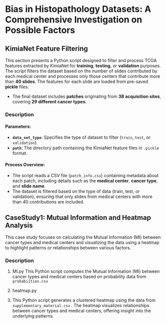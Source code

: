 # **Bias in Histopathology Datasets: A Comprehensive Investigation on Possible Factors**

## **KimiaNet Feature Filtering**

This section presents a Python script designed to filter and process TCGA features extracted by KimiaNet for **training**, **testing**, or **validation** purposes. The script filters the dataset based on the number of slides contributed by each medical center and processes only those centers that contribute more than **40 slides**. The features for each slide are loaded from pre-saved **pickle** files.

- The final dataset includes **patches** originating from **38 acquisition sites**, covering **29 different cancer types**.

### **Description**

#### **Parameters:**
- **`data_set_type`**: Specifies the type of dataset to filter (`train`, `test`, or `validation`).
- **`path`**: The directory path containing the KimiaNet feature files in `.pickle` format.

#### **Process Overview:**
- The script reads a CSV file (`patch_info.csv`) containing metadata about each patch, including details such as the **medical center**, **cancer type**, and **slide name**.
- The dataset is filtered based on the type of data (train, test, or validation), ensuring that only slides from medical centers with more than 40 contributions are included.

## **CaseStudy1: Mutual Information and Heatmap Analysis**

This case study focuses on calculating the Mutual Information (MI) between cancer types and medical centers and visualizing the data using a heatmap to highlight patterns or relationships between various factors.
### **Description**

1. MI.py
   This Python script computes the Mutual Information (MI) between cancer types and medical centers based on probability data from `probabiities.csv`

2. heatmap.py
3. This Python script generates a clustered heatmap using the data from `supplementary_material.csv.` The heatmap visualizes relationships between cancer types and medical centers, offering insight into the underlying patterns.





